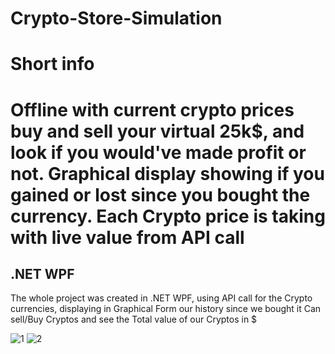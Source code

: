 # Crypto-Store-Simulation
<h1>Short info<h1>
<p>Offline with current crypto prices buy and sell your virtual 25k$, and look if you would've made profit or not. Graphical display showing if you gained or lost since you bought the currency. Each Crypto price is taking with live value from API call</p>

<h2>.NET WPF</h2>
<p>The whole project was created in .NET WPF, using API call for the Crypto currencies, displaying in Graphical Form our history since we bought it
Can sell/Buy Cryptos and see the Total value of our Cryptos in $</p>

![1](https://user-images.githubusercontent.com/53792992/212480809-a062835d-0cc0-4afa-b132-769e0e2fdc3c.png)
![2](https://user-images.githubusercontent.com/53792992/212480811-b8ae088b-76ce-4cea-88e4-87cf70af1361.png)
